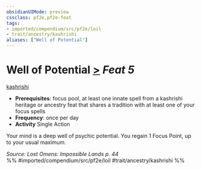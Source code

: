 ```yaml
---
obsidianUIMode: preview
cssclass: pf2e,pf2e-feat
tags:
- imported/compendium/src/pf2e/loil
- trait/ancestry/kashrishi
aliases: ["Well of Potential"]
---
```

# Well of Potential  [>](chapter-9-playing-the-game.md#Actions "Single Action") *Feat 5*  
[kashrishi](kashrishi-loil.md)  

- **Prerequisites**: focus pool, at least one innate spell from a kashrishi heritage or ancestry feat that shares a tradition with at least one of your focus spells
- **Frequency**: once per day
- **Activity** Single Action

Your mind is a deep well of psychic potential. You regain 1 Focus Point, up to your usual maximum.

*Source: Lost Omens: Impossible Lands p. 44*  
%% #imported/compendium/src/pf2e/loil #trait/ancestry/kashrishi %%